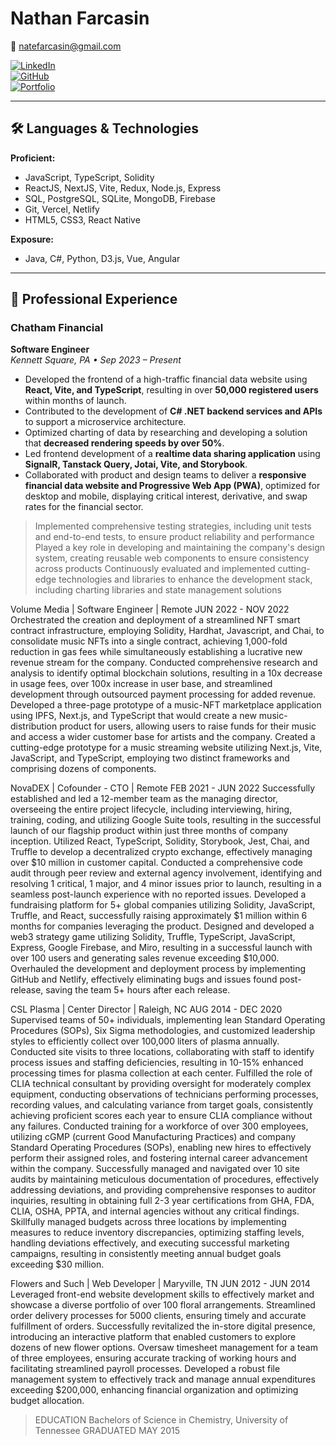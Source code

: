 # Nathan Farcasin

📧 [natefarcasin@gmail.com](mailto:natefarcasin@gmail.com)

[![LinkedIn](https://img.shields.io/badge/LinkedIn-natefarcasin-blue?logo=linkedin)](https://linkedin.com/in/natefarcasin)  
[![GitHub](https://img.shields.io/badge/GitHub-n8urm8-black?logo=github)](https://github.com/n8urm8)  
[![Portfolio](https://img.shields.io/badge/Portfolio-natefarcasin.netlify.app-green)](https://natefarcasin.netlify.app)

---

## 🛠️ Languages & Technologies

**Proficient:**
- JavaScript, TypeScript, Solidity
- ReactJS, NextJS, Vite, Redux, Node.js, Express
- SQL, PostgreSQL, SQLite, MongoDB, Firebase
- Git, Vercel, Netlify
- HTML5, CSS3, React Native

**Exposure:**
- Java, C#, Python, D3.js, Vue, Angular

---

## 💼 Professional Experience

### **Chatham Financial**  
**Software Engineer**  
_Kennett Square, PA • Sep 2023 – Present_

- Developed the frontend of a high-traffic financial data website using **React, Vite, and TypeScript**, resulting in over **50,000 registered users** within months of launch.
- Contributed to the development of **C# .NET backend services and APIs** to support a microservice architecture.
- Optimized charting of data by researching and developing a solution that **decreased rendering speeds by over 50%**.
- Led frontend development of a **realtime data sharing application** using **SignalR, Tanstack Query, Jotai, Vite, and Storybook**.
- Collaborated with product and design teams to deliver a **responsive financial data website and Progressive Web App (PWA)**, optimized for desktop and mobile, displaying critical interest, derivative, and swap rates for the financial sector.

> Implemented comprehensive testing strategies, including unit tests and end-to-end tests, to ensure product reliability and performance
> Played a key role in developing and maintaining the company's design system, creating reusable web components to ensure consistency across products
> Continuously evaluated and implemented cutting-edge technologies and libraries to enhance the development stack, including charting libraries and state management solutions

Volume Media | Software Engineer | Remote JUN 2022 - NOV 2022
Orchestrated the creation and deployment of a streamlined NFT smart contract infrastructure, employing Solidity, Hardhat, Javascript, and Chai, to consolidate music NFTs into a single contract, achieving 1,000-fold reduction in gas fees while simultaneously establishing a lucrative new revenue stream for the company.
Conducted comprehensive research and analysis to identify optimal blockchain solutions, resulting in a 10x decrease in usage fees, over 100x increase in user base, and streamlined development through outsourced payment processing for added revenue.
Developed a three-page prototype of a music-NFT marketplace application using IPFS, Next.js, and TypeScript that would create a new music-distribution product for users, allowing users to raise funds for their music and access a wider customer base for artists and the company.
Created a cutting-edge prototype for a music streaming website utilizing Next.js, Vite, JavaScript, and TypeScript, employing two distinct frameworks and comprising dozens of components.

NovaDEX | Cofounder - CTO | Remote FEB 2021 - JUN 2022
Successfully established and led a 12-member team as the managing director, overseeing the entire project lifecycle, including interviewing, hiring, training, coding, and utilizing Google Suite tools, resulting in the successful launch of our flagship product within just three months of company inception.
Utilized React, TypeScript, Solidity, Storybook, Jest, Chai, and Truffle to develop a decentralized crypto exchange, effectively managing over $10 million in customer capital.
Conducted a comprehensive code audit through peer review and external agency involvement, identifying and resolving 1 critical, 1 major, and 4 minor issues prior to launch, resulting in a seamless post-launch experience with no reported issues.
Developed a fundraising platform for 5+ global companies utilizing Solidity, JavaScript, Truffle, and React, successfully raising approximately $1 million within 6 months for companies leveraging the product.
Designed and developed a web3 strategy game utilizing Solidity, Truffle, TypeScript, JavaScript, Express, Google Firebase, and Miro, resulting in a successful launch with over 100 users and generating sales revenue exceeding $10,000.
Overhauled the development and deployment process by implementing GitHub and Netlify, effectively eliminating bugs and issues found post-release, saving the team 5+ hours after each release.

CSL Plasma | Center Director | Raleigh, NC AUG 2014 - DEC 2020
Supervised teams of 50+ individuals, implementing lean Standard Operating Procedures (SOPs), Six Sigma methodologies, and customized leadership styles to efficiently collect over 100,000 liters of plasma annually.
Conducted site visits to three locations, collaborating with staff to identify process issues and staffing deficiencies, resulting in 10-15% enhanced processing times for plasma collection at each center.
Fulfilled the role of CLIA technical consultant by providing oversight for moderately complex equipment, conducting observations of technicians performing processes, recording values, and calculating variance from target goals, consistently achieving proficient scores each year to ensure CLIA compliance without any failures.
Conducted training for a workforce of over 300 employees, utilizing cGMP (current Good Manufacturing Practices) and company Standard Operating Procedures (SOPs), enabling new hires to effectively perform their assigned roles, and fostering internal career advancement within the company.
Successfully managed and navigated over 10 site audits by maintaining meticulous documentation of procedures, effectively addressing deviations, and providing comprehensive responses to auditor inquiries, resulting in obtaining full 2-3 year certifications from GHA, FDA, CLIA, OSHA, PPTA, and internal agencies without any critical findings.
Skillfully managed budgets across three locations by implementing measures to reduce inventory discrepancies, optimizing staffing levels, handling deviations effectively, and executing successful marketing campaigns, resulting in consistently meeting annual budget goals exceeding $30 million.

Flowers and Such | Web Developer | Maryville, TN JUN 2012 - JUN 2014
Leveraged front-end website development skills to effectively market and showcase a diverse portfolio of over 100 floral arrangements.
Streamlined order delivery processes for 5000 clients, ensuring timely and accurate fulfillment of orders.
Successfully revitalized the in-store digital presence, introducing an interactive platform that enabled customers to explore dozens of new flower options.
Oversaw timesheet management for a team of three employees, ensuring accurate tracking of working hours and facilitating streamlined payroll processes.
Developed a robust file management system to effectively track and manage annual expenditures exceeding $200,000, enhancing financial organization and optimizing budget allocation.

> EDUCATION
> Bachelors of Science in Chemistry, University of Tennessee GRADUATED MAY 2015
